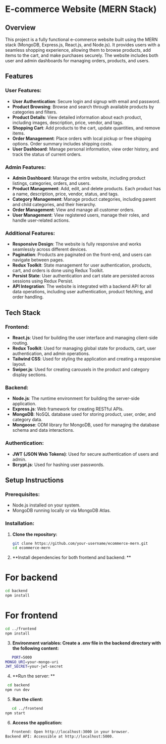 # E-commerce Website (MERN Stack)

## Overview

This project is a fully functional e-commerce website built using the MERN stack (MongoDB, Express.js, React.js, and Node.js). It provides users with a seamless shopping experience, allowing them to browse products, add items to the cart, and make purchases securely. The website includes both user and admin dashboards for managing orders, products, and users.

## Features

### User Features:
- **User Authentication**: Secure login and signup with email and password.
- **Product Browsing**: Browse and search through available products by categories and filters.
- **Product Details**: View detailed information about each product, including images, description, price, vendor, and tags.
- **Shopping Cart**: Add products to the cart, update quantities, and remove items.
- **Order Management**: Place orders with local pickup or free shipping options. Order summary includes shipping costs.
- **User Dashboard**: Manage personal information, view order history, and track the status of current orders.

### Admin Features:
- **Admin Dashboard**: Manage the entire website, including product listings, categories, orders, and users.
- **Product Management**: Add, edit, and delete products. Each product has a name, description, price, vendor, status, and tags.
- **Category Management**: Manage product categories, including parent and child categories, and their hierarchy.
- **Order Management**: View and manage all customer orders.
- **User Management**: View registered users, manage their roles, and handle user-related actions.

### Additional Features:
- **Responsive Design**: The website is fully responsive and works seamlessly across different devices.
- **Pagination**: Products are paginated on the front-end, and users can navigate between pages.
- **Redux Toolkit**: State management for user authentication, products, cart, and orders is done using Redux Toolkit.
- **Persist State**: User authentication and cart state are persisted across sessions using Redux Persist.
- **API Integration**: The website is integrated with a backend API for all data operations, including user authentication, product fetching, and order handling.
  
## Tech Stack

### Frontend:
- **React.js**: Used for building the user interface and managing client-side routing.
- **Redux Toolkit**: Used for managing global state for products, cart, user authentication, and admin operations.
- **Tailwind CSS**: Used for styling the application and creating a responsive layout.
- **Swiper.js**: Used for creating carousels in the product and category display sections.

### Backend:
- **Node.js**: The runtime environment for building the server-side application.
- **Express.js**: Web framework for creating RESTful APIs.
- **MongoDB**: NoSQL database used for storing product, user, order, and category data.
- **Mongoose**: ODM library for MongoDB, used for managing the database schema and data interactions.

### Authentication:
- **JWT (JSON Web Tokens)**: Used for secure authentication of users and admin.
- **Bcrypt.js**: Used for hashing user passwords.

## Setup Instructions

### Prerequisites:
- Node.js installed on your system.
- MongoDB running locally or via MongoDB Atlas.

### Installation:

1. **Clone the repository:**
   ```bash
   git clone https://github.com/your-username/ecommerce-mern.git
   cd ecommerce-mern

2. **Install dependencies for both frontend and backend: **
 # For backend
 ```bash
cd backend
npm install
 ```

# For frontend
```bash
cd ../frontend
npm install
 ```

3. **Environment variables: Create a .env file in the backend directory with the following content:**
```bash
   PORT=5000
MONGO_URI=your-mongo-uri
JWT_SECRET=your-jwt-secret
```

4. **Run the server: **
```bash
 cd backend
npm run dev
```

5. **Run the client:**
```bash
   cd ../frontend
npm start
```

6. **Access the application:**
```bash
   Frontend: Open http://localhost:3000 in your browser.
Backend API: Accessible at http://localhost:5000.
```

